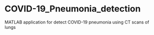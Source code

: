 # COVID-19_Pneumonia_detection
MATLAB application for detect COVID-19 pneumonia using CT scans of lungs
